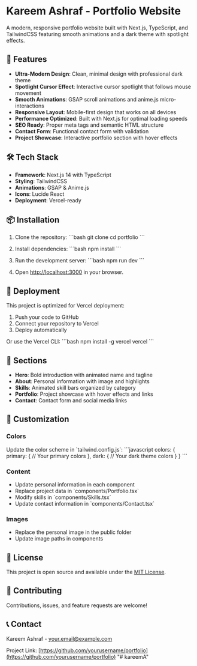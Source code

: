# Kareem Ashraf - Portfolio Website

A modern, responsive portfolio website built with Next.js, TypeScript, and TailwindCSS featuring smooth animations and a dark theme with spotlight effects.

## 🚀 Features

- **Ultra-Modern Design**: Clean, minimal design with professional dark theme
- **Spotlight Cursor Effect**: Interactive cursor spotlight that follows mouse movement
- **Smooth Animations**: GSAP scroll animations and anime.js micro-interactions
- **Responsive Layout**: Mobile-first design that works on all devices
- **Performance Optimized**: Built with Next.js for optimal loading speeds
- **SEO Ready**: Proper meta tags and semantic HTML structure
- **Contact Form**: Functional contact form with validation
- **Project Showcase**: Interactive portfolio section with hover effects

## 🛠️ Tech Stack

- **Framework**: Next.js 14 with TypeScript
- **Styling**: TailwindCSS
- **Animations**: GSAP & Anime.js
- **Icons**: Lucide React
- **Deployment**: Vercel-ready

## 📦 Installation

1. Clone the repository:
\`\`\`bash
git clone <repository-url>
cd portfolio
\`\`\`

2. Install dependencies:
\`\`\`bash
npm install
\`\`\`

3. Run the development server:
\`\`\`bash
npm run dev
\`\`\`

4. Open [http://localhost:3000](http://localhost:3000) in your browser.

## 🚀 Deployment

This project is optimized for Vercel deployment:

1. Push your code to GitHub
2. Connect your repository to Vercel
3. Deploy automatically

Or use the Vercel CLI:
\`\`\`bash
npm install -g vercel
vercel
\`\`\`

## 📱 Sections

- **Hero**: Bold introduction with animated name and tagline
- **About**: Personal information with image and highlights
- **Skills**: Animated skill bars organized by category
- **Portfolio**: Project showcase with hover effects and links
- **Contact**: Contact form and social media links

## 🎨 Customization

### Colors
Update the color scheme in \`tailwind.config.js\`:
\`\`\`javascript
colors: {
  primary: {
    // Your primary colors
  },
  dark: {
    // Your dark theme colors
  }
}
\`\`\`

### Content
- Update personal information in each component
- Replace project data in \`components/Portfolio.tsx\`
- Modify skills in \`components/Skills.tsx\`
- Update contact information in \`components/Contact.tsx\`

### Images
- Replace the personal image in the public folder
- Update image paths in components

## 📄 License

This project is open source and available under the [MIT License](LICENSE).

## 🤝 Contributing

Contributions, issues, and feature requests are welcome!

## 📞 Contact

Kareem Ashraf - [your.email@example.com](mailto:your.email@example.com)

Project Link: [https://github.com/yourusername/portfolio](https://github.com/yourusername/portfolio)
"# kareemA" 
